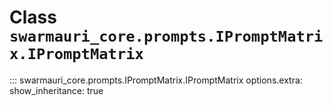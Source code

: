 # Class `swarmauri_core.prompts.IPromptMatrix.IPromptMatrix`

::: swarmauri_core.prompts.IPromptMatrix.IPromptMatrix
    options.extra:
      show_inheritance: true

